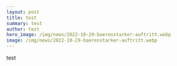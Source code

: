```yaml
---
layout: post
title: test
summary: test
author: test
hero_image: /img/news/2022-10-29-baerenstarker-auftritt.webp
image: /img/news/2022-10-29-baerenstarker-auftritt.webp
---
```

t﻿est